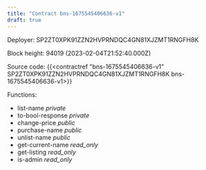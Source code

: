 ```yaml
---
title: "Contract bns-1675545406636-v1"
draft: true
---
```

Deployer: SP2ZT0XPK91ZZN2HVPRNDQC4GN81XJZMT1RNGFH8K


 



Block height: 94019 (2023-02-04T21:52:40.000Z)

Source code: {{<contractref "bns-1675545406636-v1" SP2ZT0XPK91ZZN2HVPRNDQC4GN81XJZMT1RNGFH8K bns-1675545406636-v1>}}

Functions:

* list-name _private_
* to-bool-response _private_
* change-price _public_
* purchase-name _public_
* unlist-name _public_
* get-current-name _read_only_
* get-listing _read_only_
* is-admin _read_only_
